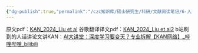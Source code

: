 ```yaml
---
{"dg-publish":true,"permalink":"/czc知识库/硕士研究生/科研/文献阅读笔记/6-人工智能的理论文章/202405.KAN：Kolmogorov–Arnold Networks/","dgPassFrontmatter":true,"created":"2024-06-18T17:45:26.861+08:00","updated":"2024-12-08T12:30:21.275+08:00"}
---
```



原文pdf：[KAN_2024_Liu et al](KAN_2024_Liu%20et%20al.pdf)
谷歌翻译译文pdf：[KAN_2024_Liu et al2](../../Zotero/storage/KAN_2024_Liu%20et%20al2.pdf)
b站刷到的人话讲论文讲KAN：[AI大讲堂：深度学习要变天？专业拆解【KAN网络】\_哔哩哔哩\_bilibili](https://www.bilibili.com/video/BV1Hb421b72f)
